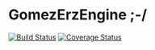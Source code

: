 # GomezErzEngine ;-/
[![Build Status](https://travis-ci.org/jgomezdans/GomezEngine.svg?branch=master)](https://travis-ci.org/jgomezdans/GomezEngine)
[![Coverage Status](https://coveralls.io/repos/github/jgomezdans/GomezEngine/badge.svg?branch=master)](https://coveralls.io/github/jgomezdans/GomezEngine?branch=master)

